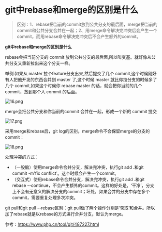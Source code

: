# git中rebase和merge的区别是什么

>区别：1、rebase把当前的commit放到公共分支的最后面，merge把当前的commit和公共分支合并在一起；2、用merge命令解决完冲突后会产生一个commit，而用rebase命令解决完冲突后不会产生额外的commit。



**git中rebase和merge的区别是什么**

rebase会把当前分支的 commit 放到公共分支的最后面,所以叫变基。就好像从公共分支又重新拉出来这个分支一样。

举例:如果从 master 拉个feature分支出来,然后提交了几个 commit,这个时候刚好有人把他开发的东西合并到 master 了,这个时候 master 就比你拉分支的时候多了几个 commit,如果这个时候你 rebase master 的话，就会把你当前的几个 commit，放到那个人 commit 的后面。

![16.png](https://img.php.cn/upload/image/621/160/488/1641536819829078.png)

merge会把公共分支和你当前的commit 合并在一起，形成一个新的 commit 提交

![17.png](https://img.php.cn/upload/image/595/435/910/1641536824110062.png)

采用merge和rebase后，git log的区别，merge命令不会保留merge的分支的commit：

![18.png](https://img.php.cn/upload/image/663/802/826/1641536873570539.png)

处理冲突的方式：

- （一股脑）使用merge命令合并分支，解决完冲突，执行git add .和git commit -m'fix conflict'。这个时候会产生一个commit。
- （交互式）使用rebase命令合并分支，解决完冲突，执行git add .和git rebase --continue，不会产生额外的commit。这样的好处是，‘干净’，分支上不会有无意义的解决分支的commit；坏处，如果合并的分支中存在多个commit，需要重复处理多次冲突。

git pull和git pull --rebase区别：git pull做了两个操作分别是‘获取’和合并。所以加了rebase就是以rebase的方式进行合并分支，默认为merge。

参考：https://www.php.cn/tool/git/487227.html